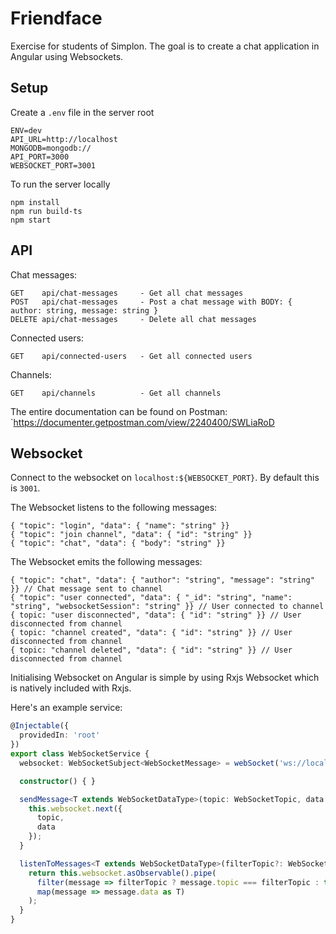 # Friendface
Exercise for students of Simplon. The goal is to create a chat application in Angular using Websockets.

## Setup

Create a `.env` file in the server root

```
ENV=dev
API_URL=http://localhost
MONGODB=mongodb://
API_PORT=3000
WEBSOCKET_PORT=3001
```

To run the server locally

```
npm install
npm run build-ts
npm start
```

## API

Chat messages:

```
GET    api/chat-messages     - Get all chat messages
POST   api/chat-messages     - Post a chat message with BODY: { author: string, message: string }
DELETE api/chat-messages     - Delete all chat messages
```

Connected users:

```
GET    api/connected-users   - Get all connected users
```

Channels:

```
GET    api/channels          - Get all channels
```

The entire documentation can be found on Postman:
`https://documenter.getpostman.com/view/2240400/SWLiaRoD

## Websocket

Connect to the websocket on `localhost:${WEBSOCKET_PORT}`. By default this is `3001`.

The Websocket listens to the following messages:

```
{ "topic": "login", "data": { "name": "string" }}
{ "topic": "join channel", "data": { "id": "string" }}
{ "topic": "chat", "data": { "body": "string" }}
```

The Websocket emits the following messages:
```
{ "topic": "chat", "data": { "author": "string", "message": "string" }} // Chat message sent to channel
{ "topic": "user connected", "data": { "_id": "string", "name": "string", "websocketSession": "string" }} // User connected to channel
{ topic: "user disconnected", "data": { "id": "string" }} // User disconnected from channel
{ topic: "channel created", "data": { "id": "string" }} // User disconnected from channel
{ topic: "channel deleted", "data": { "id": "string" }} // User disconnected from channel

```

Initialising Websocket on Angular is simple by using Rxjs Websocket which is natively included with Rxjs.

Here's an example service:

```ts
@Injectable({
  providedIn: 'root'
})
export class WebSocketService {
  websocket: WebSocketSubject<WebSocketMessage> = webSocket('ws://localhost:3001');

  constructor() { }

  sendMessage<T extends WebSocketDataType>(topic: WebSocketTopic, data: T) {
    this.websocket.next({
      topic,
      data
    });
  }

  listenToMessages<T extends WebSocketDataType>(filterTopic?: WebSocketTopic): Observable<T> {
    return this.websocket.asObservable().pipe(
      filter(message => filterTopic ? message.topic === filterTopic : true),
      map(message => message.data as T)
    );
  }
}
```

